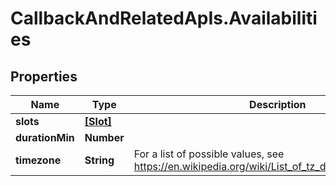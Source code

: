 # CallbackAndRelatedApIs.Availabilities

## Properties
Name | Type | Description | Notes
------------ | ------------- | ------------- | -------------
**slots** | [**[Slot]**](Slot.md) |  | [optional] 
**durationMin** | **Number** |  | [optional] 
**timezone** | **String** | For a list of possible values, see https://en.wikipedia.org/wiki/List_of_tz_database_time_zones | [optional] 


